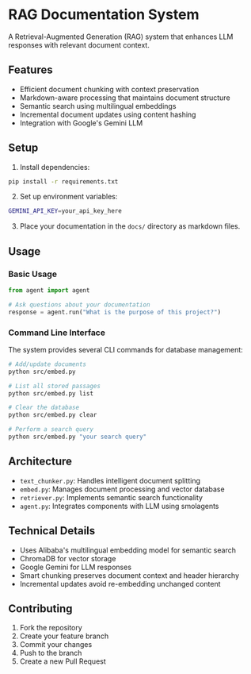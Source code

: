 # RAG Documentation System

A Retrieval-Augmented Generation (RAG) system that enhances LLM responses with relevant document context.

## Features

- Efficient document chunking with context preservation
- Markdown-aware processing that maintains document structure
- Semantic search using multilingual embeddings
- Incremental document updates using content hashing
- Integration with Google's Gemini LLM

## Setup

1. Install dependencies:
```bash
pip install -r requirements.txt
```

2. Set up environment variables:
```bash
GEMINI_API_KEY=your_api_key_here
```

3. Place your documentation in the `docs/` directory as markdown files.

## Usage

### Basic Usage

```python
from agent import agent

# Ask questions about your documentation
response = agent.run("What is the purpose of this project?")
```

### Command Line Interface

The system provides several CLI commands for database management:

```bash
# Add/update documents
python src/embed.py

# List all stored passages
python src/embed.py list

# Clear the database
python src/embed.py clear

# Perform a search query
python src/embed.py "your search query"
```

## Architecture

- `text_chunker.py`: Handles intelligent document splitting
- `embed.py`: Manages document processing and vector database
- `retriever.py`: Implements semantic search functionality
- `agent.py`: Integrates components with LLM using smolagents

## Technical Details

- Uses Alibaba's multilingual embedding model for semantic search
- ChromaDB for vector storage
- Google Gemini for LLM responses
- Smart chunking preserves document context and header hierarchy
- Incremental updates avoid re-embedding unchanged content

## Contributing

1. Fork the repository
2. Create your feature branch
3. Commit your changes
4. Push to the branch
5. Create a new Pull Request